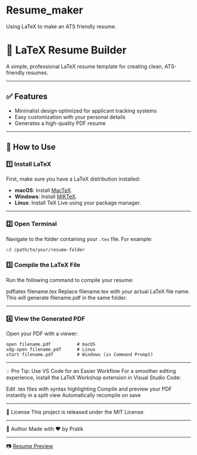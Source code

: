 # Resume_maker
Using LaTeX to make an ATS friendly resume.
# 📄 LaTeX Resume Builder

A simple, professional LaTeX resume template for creating clean, ATS-friendly resumes.

---

## ✅ Features

- Minimalist design optimized for applicant tracking systems
- Easy customization with your personal details
- Generates a high-quality PDF resume

---

## 🚀 How to Use

### 1️⃣ Install LaTeX

First, make sure you have a LaTeX distribution installed:

- **macOS**: Install [MacTeX](https://tug.org/mactex/).
- **Windows**: Install [MiKTeX](https://miktex.org/).
- **Linux**: Install TeX Live using your package manager.

---

### 2️⃣ Open Terminal

Navigate to the folder containing your `.tex` file. For example:

```bash
cd /path/to/your/resume-folder
```

### 3️⃣ Compile the LaTeX File
Run the following command to compile your resume:

pdflatex filename.tex
    Replace filename.tex with your actual LaTeX file name.
    This will generate filename.pdf in the same folder.

---

### 4️⃣ View the Generated PDF
Open your PDF with a viewer:

    open filename.pdf          # macOS
    xdg-open filename.pdf      # Linux
    start filename.pdf         # Windows (in Command Prompt)

---

💡 Pro Tip: Use VS Code for an Easier Workflow
For a smoother editing experience, install the LaTeX Workshop extension in Visual Studio Code:

Edit .tex files with syntax highlighting
Compile and preview your PDF instantly in a split view
Automatically recompile on save

---

📜 License
This project is released under the MIT License.

---

👤 Author
Made with ❤️ by Pratik

---

📷 [Resume Preview](Resume.png)

